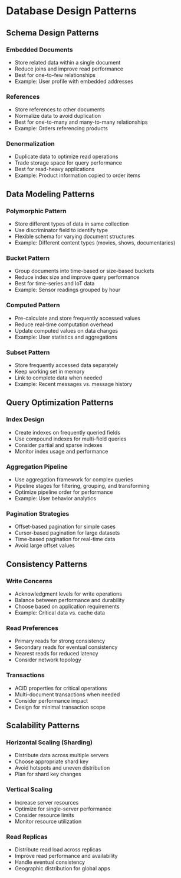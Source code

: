 # Database Design Patterns

## Schema Design Patterns

### Embedded Documents
- Store related data within a single document
- Reduce joins and improve read performance
- Best for one-to-few relationships
- Example: User profile with embedded addresses

### References
- Store references to other documents
- Normalize data to avoid duplication
- Best for one-to-many and many-to-many relationships
- Example: Orders referencing products

### Denormalization
- Duplicate data to optimize read operations
- Trade storage space for query performance
- Best for read-heavy applications
- Example: Product information copied to order items

## Data Modeling Patterns

### Polymorphic Pattern
- Store different types of data in same collection
- Use discriminator field to identify type
- Flexible schema for varying document structures
- Example: Different content types (movies, shows, documentaries)

### Bucket Pattern
- Group documents into time-based or size-based buckets
- Reduce index size and improve query performance
- Best for time-series and IoT data
- Example: Sensor readings grouped by hour

### Computed Pattern
- Pre-calculate and store frequently accessed values
- Reduce real-time computation overhead
- Update computed values on data changes
- Example: User statistics and aggregations

### Subset Pattern
- Store frequently accessed data separately
- Keep working set in memory
- Link to complete data when needed
- Example: Recent messages vs. message history

## Query Optimization Patterns

### Index Design
- Create indexes on frequently queried fields
- Use compound indexes for multi-field queries
- Consider partial and sparse indexes
- Monitor index usage and performance

### Aggregation Pipeline
- Use aggregation framework for complex queries
- Pipeline stages for filtering, grouping, and transforming
- Optimize pipeline order for performance
- Example: User behavior analytics

### Pagination Strategies
- Offset-based pagination for simple cases
- Cursor-based pagination for large datasets
- Time-based pagination for real-time data
- Avoid large offset values

## Consistency Patterns

### Write Concerns
- Acknowledgment levels for write operations
- Balance between performance and durability
- Choose based on application requirements
- Example: Critical data vs. cache data

### Read Preferences
- Primary reads for strong consistency
- Secondary reads for eventual consistency
- Nearest reads for reduced latency
- Consider network topology

### Transactions
- ACID properties for critical operations
- Multi-document transactions when needed
- Consider performance impact
- Design for minimal transaction scope

## Scalability Patterns

### Horizontal Scaling (Sharding)
- Distribute data across multiple servers
- Choose appropriate shard key
- Avoid hotspots and uneven distribution
- Plan for shard key changes

### Vertical Scaling
- Increase server resources
- Optimize for single-server performance
- Consider resource limits
- Monitor resource utilization

### Read Replicas
- Distribute read load across replicas
- Improve read performance and availability
- Handle eventual consistency
- Geographic distribution for global apps
